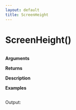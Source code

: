 ```yaml
---
layout: default
title: ScreenHeight
---
```


# ScreenHeight()

``` c

```

**Arguments**

**Returns**

**Description**

**Examples**

``` c

```

Output:

```

```

